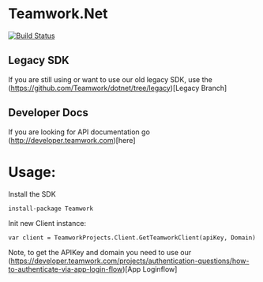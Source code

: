 # Teamwork.Net
[![Build Status](https://travis-ci.com/Teamwork/dotnet.svg?token=R12oYgGSHPyyQRhqQcMP&branch=master)](https://travis-ci.com/Teamwork/dotnet)

## Legacy SDK
If you are still using or want to use our old legacy SDK, use the (https://github.com/Teamwork/dotnet/tree/legacy)[Legacy Branch]

## Developer Docs
If you are looking for API documentation go (http://developer.teamwork.com)[here]

# Usage: 
Install the SDK

`install-package Teamwork`


Init new Client instance:

`var client = TeamworkProjects.Client.GetTeamworkClient(apiKey, Domain)`

Note, to get the APIKey and domain you need to use our (https://developer.teamwork.com/projects/authentication-questions/how-to-authenticate-via-app-login-flow)[App Loginflow] 



